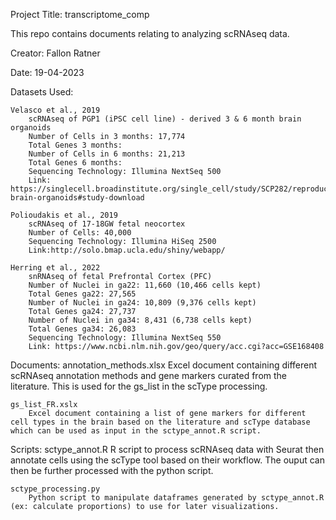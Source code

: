 Project Title: transcriptome_comp
   
   This repo contains documents relating to analyzing scRNAseq data.

Creator: Fallon Ratner

Date: 19-04-2023

Datasets Used:
    
    Velasco et al., 2019
        scRNAseq of PGP1 (iPSC cell line) - derived 3 & 6 month brain organoids
        Number of Cells in 3 months: 17,774
        Total Genes 3 months:
        Number of Cells in 6 months: 21,213
        Total Genes 6 months:
        Sequencing Technology: Illumina NextSeq 500
        Link: https://singlecell.broadinstitute.org/single_cell/study/SCP282/reproducible-brain-organoids#study-download

    Polioudakis et al., 2019
        scRNAseq of 17-18GW fetal neocortex
        Number of Cells: 40,000
        Sequencing Technology: Illumina HiSeq 2500
        Link:http://solo.bmap.ucla.edu/shiny/webapp/

    Herring et al., 2022
        snRNAseq of fetal Prefrontal Cortex (PFC)
        Number of Nuclei in ga22: 11,660 (10,466 cells kept)
        Total Genes ga22: 27,565
        Number of Nuclei in ga24: 10,809 (9,376 cells kept)
        Total Genes ga24: 27,737
        Number of Nuclei in ga34: 8,431 (6,738 cells kept)
        Total Genes ga34: 26,083
        Sequencing Technology: Illumina NextSeq 550
        Link: https://www.ncbi.nlm.nih.gov/geo/query/acc.cgi?acc=GSE168408

Documents:
    annotation_methods.xlsx
        Excel document containing different scRNAseq annotation methods and gene markers curated from the literature. This is used for the gs_list in the scType processing.
    
    gs_list_FR.xslx
        Excel document containing a list of gene markers for different cell types in the brain based on the literature and scType database which can be used as input in the sctype_annot.R script. 

Scripts:
   sctype_annot.R
        R script to process scRNAseq data with Seurat then annotate cells using the scType tool based on their workflow. The ouput can then be further processed with the python script.

    sctype_processing.py
        Python script to manipulate dataframes generated by sctype_annot.R (ex: calculate proportions) to use for later visualizations. 
    
   
    
    
